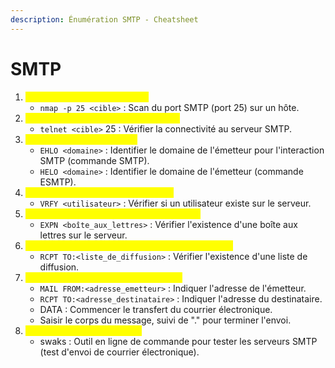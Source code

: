 ```yaml
---
description: Énumération SMTP - Cheatsheet
---
```


# SMTP



1. <mark style="color:yellow;">Découverte des hôtes SMTP :</mark>
   * `nmap -p 25 <cible>` : Scan du port SMTP (port 25) sur un hôte.
2. <mark style="color:yellow;">Vérification de la connectivité SMTP :</mark>
   * `telnet <cible>` 25 : Vérifier la connectivité au serveur SMTP.
3. <mark style="color:yellow;">Requête de service SMTP :</mark>
   * `EHLO <domaine>` : Identifier le domaine de l'émetteur pour l'interaction SMTP (commande SMTP).
   * `HELO <domaine>` : Identifier le domaine de l'émetteur (commande ESMTP).
4. <mark style="color:yellow;">Vérification des utilisateurs (VRFY) :</mark>
   * `VRFY <utilisateur>` : Vérifier si un utilisateur existe sur le serveur.
5. <mark style="color:yellow;">Vérification des boîtes aux lettres (EXPN) :</mark>
   * `EXPN <boîte_aux_lettres>` : Vérifier l'existence d'une boîte aux lettres sur le serveur.
6. <mark style="color:yellow;">Enumération des listes de diffusion (MAIL FROM) :</mark>
   * `RCPT TO:<liste_de_diffusion>` : Vérifier l'existence d'une liste de diffusion.
7. <mark style="color:yellow;">Test d'envoi de courrier électronique :</mark>
   * `MAIL FROM:<adresse_emetteur>` : Indiquer l'adresse de l'émetteur.
   * `RCPT TO:<adresse_destinataire>` : Indiquer l'adresse du destinataire.
   * DATA : Commencer le transfert du courrier électronique.
   * Saisir le corps du message, suivi de "." pour terminer l'envoi.
8. <mark style="color:yellow;">Utilisation de scripts SMTP :</mark>
   * swaks : Outil en ligne de commande pour tester les serveurs SMTP (test d'envoi de courrier électronique).
